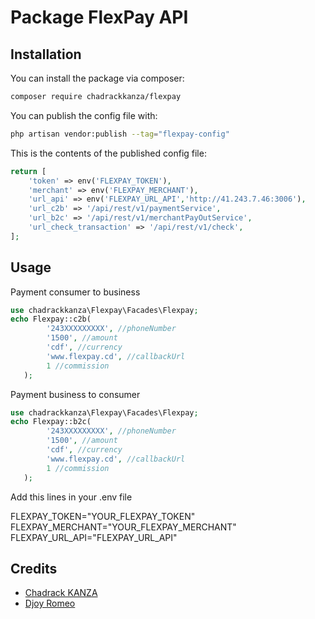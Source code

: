 # Package FlexPay API

## Installation

You can install the package via composer:

```bash
composer require chadrackkanza/flexpay
```



You can publish the config file with:

```bash
php artisan vendor:publish --tag="flexpay-config"
```

This is the contents of the published config file:

```php
return [
    'token' => env('FLEXPAY_TOKEN'),
    'merchant' => env('FLEXPAY_MERCHANT'),
    'url_api' => env('FLEXPAY_URL_API','http://41.243.7.46:3006'),
    'url_c2b' => '/api/rest/v1/paymentService',
    'url_b2c' => '/api/rest/v1/merchantPayOutService',
    'url_check_transaction' => '/api/rest/v1/check',
];
```



## Usage

Payment consumer to business

```php
use chadrackkanza\Flexpay\Facades\Flexpay;
echo Flexpay::c2b(
        '243XXXXXXXXX', //phoneNumber
        '1500', //amount
        'cdf', //currency
        'www.flexpay.cd', //callbackUrl
        1 //commission
   );
```

Payment business to consumer

```php
use chadrackkanza\Flexpay\Facades\Flexpay;
echo Flexpay::b2c(
        '243XXXXXXXXX', //phoneNumber
        '1500', //amount
        'cdf', //currency
        'www.flexpay.cd', //callbackUrl
        1 //commission
   );
```



Add this lines in your .env file

FLEXPAY_TOKEN="YOUR_FLEXPAY_TOKEN"
FLEXPAY_MERCHANT="YOUR_FLEXPAY_MERCHANT"
FLEXPAY_URL_API="FLEXPAY_URL_API"



## Credits

- [Chadrack KANZA](https://github.com/chadrackkanza)
- [Djoy Romeo](https://github.com/djoyromeo-git/FlexPayService)
